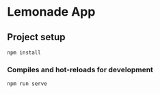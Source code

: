 # Lemonade App

## Project setup
```
npm install
```

### Compiles and hot-reloads for development
```
npm run serve
```
